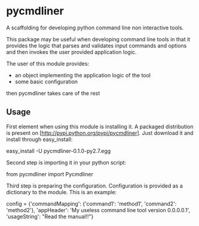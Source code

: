 pycmdliner
==========

A scaffolding for developing python command line non interactive tools.

This package may be useful when developing command line tools in that it provides the logic that parses
and validates input commands and options and then invokes the user provided application logic.

The user of this module provides:
* an object implementing the application logic of the tool
* some basic configuration

then pycmdliner takes care of the rest

Usage
-----

First element when using this module is installing it. A packaged distribution is present on 
[http://pypi.python.org/pypi/pycmdliner]. Just download it and install through easy_install:

  easy_install -U pycmdliner-0.1.0-py2.7.egg

Second step is importing it in your python script:

  from pycmdliner import Pycmdliner

Third step is preparing the configuration. 
Configuration is provided as a dictionary to the module. This is an example:

  config = {'commandMapping':
  	  {'command1': 'method1', 
       'command2': 'method2'},
		'appHeader': 'My useless command line tool version 0.0.0.0.1',
		'usageString': "Read the manual!!"}

